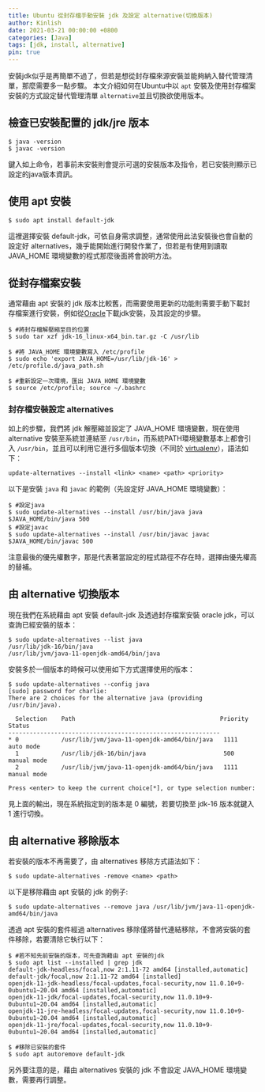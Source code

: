 ```yaml
---
title: Ubuntu 從封存檔手動安裝 jdk 及設定 alternative(切換版本)
author: Kinlish
date: 2021-03-21 00:00:00 +0800
categories: [Java]
tags: [jdk, install, alternative]
pin: true
---
```


安裝jdk似乎是再簡單不過了，但若是想從封存檔來源安裝並能夠納入替代管理清單，那麼需要多一點步驟。
本文介紹如何在Ubuntu中以 `apt` 安裝及使用封存檔案安裝的方式設定替代管理清單 `alternative`並且切換欲使用版本。

## 檢查已安裝配置的 jdk/jre 版本
```console
$ java -version
$ javac -version
```
鍵入如上命令，若事前未安裝則會提示可選的安裝版本及指令，若已安裝則顯示已設定的java版本資訊。

## 使用 apt 安裝
```console
$ sudo apt install default-jdk
```
這裡選擇安裝 default-jdk，可依自身需求調整，通常使用此法安裝後也會自動的設定好 alternatives，幾乎能開始進行開發作業了，但若是有使用到讀取 JAVA_HOME 環境變數的程式那麼後面將會說明方法。

## 從封存檔案安裝
通常藉由 apt 安裝的 jdk 版本比較舊，而需要使用更新的功能則需要手動下載封存檔案進行安裝，例如從[Oracle](https://www.oracle.com/java/technologies/)下載jdk安裝，及其設定的步驟。
```console
$ #將封存檔解壓縮至目的位置
$ sudo tar xzf jdk-16_linux-x64_bin.tar.gz -C /usr/lib

$ #將 JAVA_HOME 環境變數寫入 /etc/profile
$ sudo echo 'export JAVA_HOME=/usr/lib/jdk-16' > /etc/profile.d/java_path.sh

$ #重新設定一次環境，匯出 JAVA_HOME 環境變數
$ source /etc/profile; source ~/.bashrc
```

### 封存檔安裝設定 alternatives
如上的步驟，我們將 jdk 解壓縮並設定了 JAVA_HOME 環境變數，現在使用 alternative 安裝至系統並連結至 `/usr/bin`，而系統PATH環境變數基本上都會引入 `/usr/bin`，並且可以利用它進行多個版本切換（不同於 [virtualenv](https://virtualenv.pypa.io/en/latest/)），語法如下：
```shell
update-alternatives --install <link> <name> <path> <priority>
```

以下是安裝 `java` 和 `javac` 的範例（先設定好 JAVA_HOME 環境變數）：
```console
$ #設定java
$ sudo update-alternatives --install /usr/bin/java java $JAVA_HOME/bin/java 500
$ #設定javac
$ sudo update-alternatives --install /usr/bin/javac javac $JAVA_HOME/bin/javac 500
```
注意最後的優先權數字，那是代表著當設定的程式路徑不存在時，選擇由優先權高的替補。

## 由 alternative 切換版本
現在我們在系統藉由 apt 安裝 default-jdk 及透過封存檔案安裝 oracle jdk，可以查詢已經安裝的版本：
```console
$ sudo update-alternatives --list java
/usr/lib/jdk-16/bin/java
/usr/lib/jvm/java-11-openjdk-amd64/bin/java
```
安裝多於一個版本的時候可以使用如下方式選擇使用的版本：
```console
$ sudo update-alternatives --config java
[sudo] password for charlie: 
There are 2 choices for the alternative java (providing /usr/bin/java).

  Selection    Path                                         Priority   Status
------------------------------------------------------------
* 0            /usr/lib/jvm/java-11-openjdk-amd64/bin/java   1111      auto mode
  1            /usr/lib/jdk-16/bin/java                      500       manual mode
  2            /usr/lib/jvm/java-11-openjdk-amd64/bin/java   1111      manual mode

Press <enter> to keep the current choice[*], or type selection number:
```
見上面的輸出，現在系統指定到的版本是 0 編號，若要切換至 jdk-16 版本就鍵入 1 進行切換。

## 由 alternative 移除版本
若安裝的版本不再需要了，由 alternatives 移除方式語法如下：
```console
$ sudo update-alternatives -remove <name> <path>
```
以下是移除藉由 apt 安裝的 jdk 的例子:
```console
$ sudo update-alternatives --remove java /usr/lib/jvm/java-11-openjdk-amd64/bin/java
```
透過 apt 安裝的套件經過 alternatives 移除僅將替代連結移除，不會將安裝的套件移除，若要清除它執行以下：
```console
$ #若不知先前安裝的版本，可先查詢藉由 apt 安裝的jdk
$ sudo apt list --installed | grep jdk
default-jdk-headless/focal,now 2:1.11-72 amd64 [installed,automatic]
default-jdk/focal,now 2:1.11-72 amd64 [installed]
openjdk-11-jdk-headless/focal-updates,focal-security,now 11.0.10+9-0ubuntu1~20.04 amd64 [installed,automatic]
openjdk-11-jdk/focal-updates,focal-security,now 11.0.10+9-0ubuntu1~20.04 amd64 [installed,automatic]
openjdk-11-jre-headless/focal-updates,focal-security,now 11.0.10+9-0ubuntu1~20.04 amd64 [installed,automatic]
openjdk-11-jre/focal-updates,focal-security,now 11.0.10+9-0ubuntu1~20.04 amd64 [installed,automatic]

$ #移除已安裝的套件
$ sudo apt autoremove default-jdk
```

另外要注意的是，藉由 alternatives 安裝的 jdk 不會設定 JAVA_HOME 環境變數，需要再行調整。
